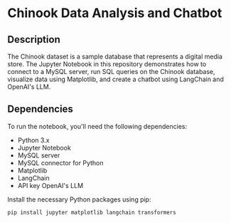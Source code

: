 # Chinook Data Analysis and Chatbot

## Description

The Chinook dataset is a sample database that represents a digital media store. The Jupyter Notebook in this repository demonstrates how to connect to a MySQL server, run SQL queries on the Chinook database, visualize data using Matplotlib, and create a chatbot using LangChain and OpenAI's LLM.

## Dependencies

To run the notebook, you'll need the following dependencies:

- Python 3.x
- Jupyter Notebook
- MySQL server
- MySQL connector for Python
- Matplotlib
- LangChain
- API key OpenAI's LLM 

Install the necessary Python packages using pip:

```bash
pip install jupyter matplotlib langchain transformers
